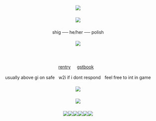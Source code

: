 
<h5 align="center">
<img src="https://64.media.tumblr.com/49ebf22f294a530ea6171a3ae37b5a9c/a51720869aa082dc-07/s400x600/1605be502b01be78b433401a4ad35ff7b9a504bd.jpg"/>
</h5>  
<h5 align="center">
<img src="https://64.media.tumblr.com/4613be208b03b144fe0a31d002a07f32/936d6ad7431957e9-18/s400x600/598c7d016caea72f9ab67404caf716ea418277ef.pnj"/>
</h5>  
<p align="center">
shig ── he/her ── polish
</p> 
<h5 align="center">
<img src="https://64.media.tumblr.com/a766ecc0fdae9260bdb321dbec56e365/f84a7ac17a8ffb05-b3/s1280x1920/f94ae9c69d93171fe78944be0dfa0dc6a658b27a.pnj"/>
</h5>  
<div align="center">

ㅤㅤㅤㅤ<p> [rentry](https://rentry.co/rmkshig) ㅤ [gstbook](https://bemyguest.123guestbook.com/)ㅤ<p/>
<p> usually above gi on safeㅤw2i if i dont respondㅤfeel free to int in game </p>
</div>


<h5 align="center">
<img src="https://64.media.tumblr.com/4613be208b03b144fe0a31d002a07f32/936d6ad7431957e9-18/s400x600/598c7d016caea72f9ab67404caf716ea418277ef.pnj"/>
</h5>  
<h5 align="center">
<img src="https://64.media.tumblr.com/14e5e6433fd9add73634dbc7ef23ce2a/a51720869aa082dc-72/s400x600/d478556dbacdf50705eaa436d417c9bde5f64087.pnj"/>
</h5>  

<p align ="center">
<img src="https://external-media.spacehey.net/media/sJtfXyZngNj7jF_Rp4mV2jCmmn2wptj_UaSJJkDIhYO0=/https://i.postimg.cc/VLDyS4sp/96514967.jpg"/><img src="https://y2k.neocities.org/stamps/tumblr_inline_pbk6zbvnsb1vjkfs0_540.png"/><img src="https://y2k.neocities.org/stamps/my_memory_sucks_by_renatalmar.png"/><img src="https://external-media.spacehey.net/media/sBf_WuCdpYu3tWd8uGNiNF-vomFdmUYUjyeyTcoQaG4Y=/https://media.discordapp.net/attachments/988467825452670996/988470269180014632/11.gif"/><img src="https://64.media.tumblr.com/d119023c93b5ccf0cb43b15ca0f0d4df/tumblr_pxdvwo0Ie21xbgu08o3_100.png" /><img src="https://supplies.ju.mp/assets/images/gallery01/f3384d1e.png?v=9163b103" />
</p>
